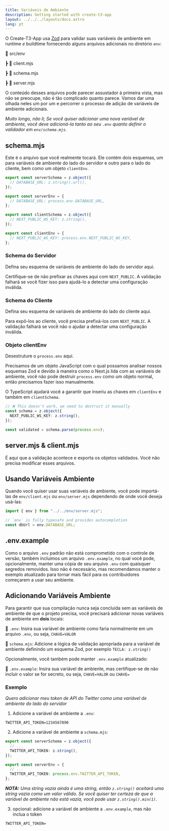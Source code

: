 ```yaml
---
title: Variáveis de Ambiente
description: Getting started with create-t3-app
layout: ../../../layouts/docs.astro
lang: pt
---
```


O Create-T3-App usa [Zod](https://github.com/colinhacks/zod) para validar suas variáveis de ambiente em runtime _e_ buildtime fornecendo alguns arquivos adicionais no diretório `env`:

📁 src/env

┣ 📄 client.mjs

┣ 📄 schema.mjs

┣ 📄 server.mjs

O conteúdo desses arquivos pode parecer assustador à primeira vista, mas não se preocupe, não é tão complicado quanto parece. Vamos dar uma olhada neles um por um e percorrer o processo de adição de variáveis de ambiente adicionais.

_Muito longo, não li; Se você quiser adicionar uma nova variável de ambiente, você deve adicioná-la tanto ao seu `.env` quanto definir o validador em `env/schema.mjs`._

## schema.mjs

Este é o arquivo que você realmente tocará. Ele contém dois esquemas, um para variáveis de ambiente do lado do servidor e outro para o lado do cliente, bem como um objeto `clientEnv`.

```ts:env/schema.mjs
export const serverSchema = z.object({
  // DATABASE_URL: z.string().url(),
});

export const serverEnv = {
  // DATABASE_URL: process.env.DATABASE_URL,
};

export const clientSchema = z.object({
  // NEXT_PUBLIC_WS_KEY: z.string(),
});

export const clientEnv = {
  // NEXT_PUBLIC_WS_KEY: process.env.NEXT_PUBLIC_WS_KEY,
};
```

### Schema do Servidor

Defina seu esquema de variáveis de ambiente do lado do servidor aqui.

Certifique-se de não prefixar as chaves aqui com `NEXT_PUBLIC`. A validação falhará se você fizer isso para ajudá-lo a detectar uma configuração inválida.

### Schema do Cliente

Defina seu esquema de variáveis de ambiente do lado do cliente aqui.

Para expô-los ao cliente, você precisa prefixá-los com `NEXT_PUBLIC`. A validação falhará se você não o ajudar a detectar uma configuração inválida.

### Objeto clientEnv

Desestruture o `process.env` aqui.

Precisamos de um objeto JavaScript com o qual possamos analisar nossos esquemas Zod e devido à maneira como o Next.js lida com as variáveis de ambiente, você não pode destruir `process.env` como um objeto normal, então precisamos fazer isso manualmente.

O TypeScript ajudará você a garantir que inseriu as chaves em `clientEnv` e também em `clientSchema`.

```ts
// ❌ This doesn't work, we need to destruct it manually
const schema = z.object({
  NEXT_PUBLIC_WS_KEY: z.string(),
});

const validated = schema.parse(process.env);
```

## server.mjs & client.mjs

É aqui que a validação acontece e exporta os objetos validados. Você não precisa modificar esses arquivos.

## Usando Variáveis Ambiente

Quando você quiser usar suas variáveis de ambiente, você pode importá-las de `env/client.mjs` ou `env/server.mjs` dependendo de onde você deseja usá-las:

```ts:pages/api/hello.ts
import { env } from "../../env/server.mjs";

// `env` is fully typesafe and provides autocompletion
const dbUrl = env.DATABASE_URL;
```

## .env.example

Como o arquivo `.env` padrão não está comprometido com o controle de versão, também incluímos um arquivo `.env.example`, no qual você pode, opcionalmente, manter uma cópia de seu arquivo `.env` com quaisquer segredos removidos. Isso não é necessário, mas recomendamos manter o exemplo atualizado para tornar mais fácil para os contribuidores começarem a usar seu ambiente.

## Adicionando Variáveis Ambiente

Para garantir que sua compilação nunca seja concluída sem as variáveis de ambiente de que o projeto precisa, você precisará adicionar novas variáveis de ambiente em **dois** locais:

📄 `.env`: Insira sua variável de ambiente como faria normalmente em um arquivo `.env`, ou seja, `CHAVE=VALOR`

📄 `schema.mjs`: Adicione a lógica de validação apropriada para a variável de ambiente definindo um esquema Zod, por exemplo `TECLA: z.string()`

Opcionalmente, você também pode manter `.env.example` atualizado:

📄 `.env.example`: Insira sua variável de ambiente, mas certifique-se de não incluir o valor se for secreto, ou seja, `CHAVE=VALOR` ou `CHAVE=`

### Exemplo

_Quero adicionar meu token de API do Twitter como uma variável de ambiente do lado do servidor_

1. Adicione a variável de ambiente a `.env`:

```
TWITTER_API_TOKEN=1234567890
```

2. Adicione a variável de ambiente a `schema.mjs`:

```ts
export const serverSchema = z.object({
  // ...
  TWITTER_API_TOKEN: z.string(),
});

export const serverEnv = {
  // ...
  TWITTER_API_TOKEN: process.env.TWITTER_API_TOKEN,
};
```

_**NOTA:** Uma string vazia ainda é uma string, então `z.string()` aceitará uma string vazia como um valor válido. Se você quiser ter certeza de que a variável de ambiente não está vazia, você pode usar `z.string().min(1)`._

3. opcional: adicione a variável de ambiente a `.env.example`, mas não inclua o token

```
TWITTER_API_TOKEN=
```
